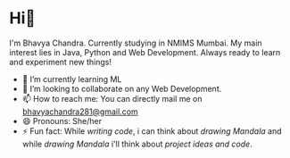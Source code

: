 # Hi👋 
I'm Bhavya Chandra. Currently studying in NMIMS Mumbai. My main interest lies in Java, Python and Web Development. Always ready to learn and experiment new things!

- 🌱 I’m currently learning ML
- 💞️ I’m looking to collaborate on any Web Development.
- 📫 How to reach me: You can directly mail me on bhavyachandra281@gmail.com
- 😄 Pronouns: She/her
- ⚡ Fun fact: While _writing code_, i can think about _drawing Mandala_ and while _drawing Mandala_ i'll think about _project ideas and code_.
<!---
bhavya281/bhavya281 is a ✨ special ✨ repository because its `README.md` (this file) appears on your GitHub profile.
You can click the Preview link to take a look at your changes.
--->
